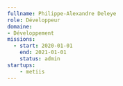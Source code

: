 ```yaml
---
fullname: Philippe-Alexandre Deleye
role: Développeur
domaine:
- Développement
missions:
  - start: 2020-01-01
    end: 2021-01-01
    status: admin
startups:
    - metiis
---
```

